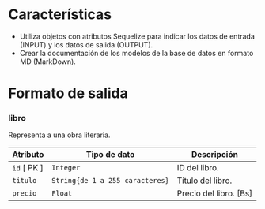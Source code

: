 # Características

- Utiliza objetos con atributos Sequelize para indicar los datos de entrada (INPUT) y los datos de salida (OUTPUT).
- Crear la documentación de los modelos de la base de datos en formato MD (MarkDown).

# Formato de salida

### **libro**

Representa a una obra literaria.

| Atributo           | Tipo de dato                           | Descripción                    |
|--------------------|----------------------------------------|--------------------------------|
| `id` [ PK ]        | `Integer`                              | ID del libro.                  |
| `titulo`           | `String{de 1 a 255 caracteres}`        | Título del libro.              |
| `precio`           | `Float`                                | Precio del libro. [Bs]         |
